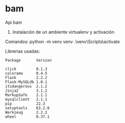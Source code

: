 # bam
Api bam


1. Instalación de un ambiente virtualenv y activación

Comandos: 
    python -m venv venv
    .\venv\Scripts\activate



Librerias usadas: 

    Package       Version

    click         8.1.3
    colorama      0.4.5
    Flask         2.2.2
    Flask-MySQLdb 1.0.1
    itsdangerous  2.1.2
    Jinja2        3.1.2
    MarkupSafe    2.1.1
    mysqlclient   2.1.1
    pip           22.3
    setuptools    63.2.0
    Werkzeug      2.2.2
    wheel         0.37.1